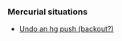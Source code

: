 ### Mercurial situations

* [Undo an hg push (backout?)](http://stackoverflow.com/questions/3765208/undo-an-hg-push-backout)
